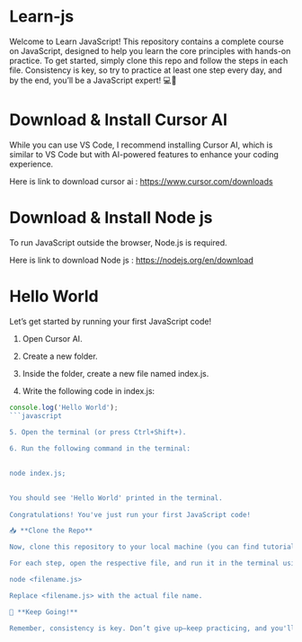 # Learn-js
Welcome to Learn JavaScript! This repository contains a complete course on JavaScript, designed to help you learn the core principles with hands-on practice.
To get started, simply clone this repo and follow the steps in each file. Consistency is key, so try to practice at least one step every day, and by the end, you’ll be a JavaScript expert! 💻🚀
# Download & Install Cursor AI
While you can use VS Code, I recommend installing Cursor AI, which is similar to VS Code but with AI-powered features to enhance your coding experience.

Here is link to download  cursor ai :  https://www.cursor.com/downloads
# Download & Install Node js
To run JavaScript outside the browser, Node.js is required.

Here is link to download  Node js : https://nodejs.org/en/download
# Hello World
Let’s get started by running your first JavaScript code!

1. Open Cursor AI.

2. Create a new folder.

3. Inside the folder, create a new file named index.js.

3. Write the following code in index.js:
   
```javascript
console.log('Hello World');
```javascript
   
5. Open the terminal (or press Ctrl+Shift+).

6. Run the following command in the terminal:
   

node index.js;

   
You should see 'Hello World' printed in the terminal.
   
Congratulations! You've just run your first JavaScript code!

📥 **Clone the Repo**

Now, clone this repository to your local machine (you can find tutorials on YouTube if you need help with cloning a repo).

For each step, open the respective file, and run it in the terminal using the command:

node <filename.js>

Replace <filename.js> with the actual file name.

🔑 **Keep Going!**

Remember, consistency is key. Don’t give up—keep practicing, and you'll be a JavaScript pro in no time. Thanks for learning with us!


